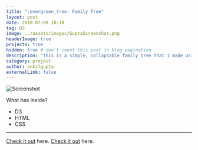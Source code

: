 ```yaml
---
title: ":evergreen_tree: Family Tree"
layout: post
date: 2018-07-08 10:10
tag: D3
image: ../assets/images/GuptaScreenshot.png
headerImage: true
projects: true
hidden: true # don't count this post in blog pagination
description: "This is a simple, collapsable family tree that I made using D3"
category: project
author: ankitgupta
externalLink: false
---
```


![Screenshot](https://ankit.tech/assets/images/GuptaScreenshot.png)

<!-- Example of project - Collapsable Family Tree - [Demo](http://ankit.tech/gupta-family-tree/d3.html).

--- -->

What has inside?

- D3
- HTML
- CSS

---

[Check it out](http://ankit.tech/gupta-family-tree/d3.html) here.
[Check it out](http://ankit.tech/chadha-family-tree/d3.html) here.

